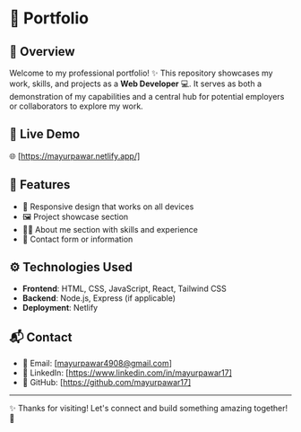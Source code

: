 # 🚀 Portfolio 

## 🌟 Overview

Welcome to my professional portfolio! ✨ This repository showcases my work, skills, and projects as a **Web Developer** 💻. It serves as both a demonstration of my capabilities and a central hub for potential employers or collaborators to explore my work.

## 🔗 Live Demo

🌐 [https://mayurpawar.netlify.app/]

## 🎯 Features

- 📱 Responsive design that works on all devices
- 🖼️ Project showcase section 
- 👨‍💻 About me section with skills and experience
- 📧 Contact form or information

## ⚙️ Technologies Used

- **Frontend**: HTML, CSS, JavaScript, React, Tailwind CSS
- **Backend**: Node.js, Express (if applicable)
- **Deployment**: Netlify

## 📬 Contact

- 📧 Email: [mayurpawar4908@gmail.com]
- 💼 LinkedIn: [https://www.linkedin.com/in/mayurpawar17]
- 🐙 GitHub: [https://github.com/mayurpawar17]

---

✨ Thanks for visiting! Let's connect and build something amazing together! 🚀

